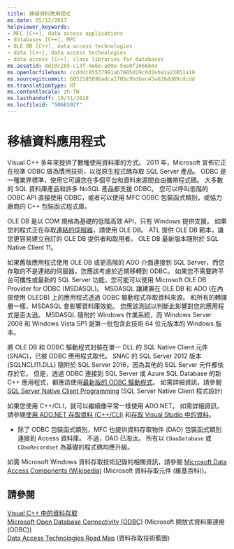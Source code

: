 ```yaml
---
title: 移植資料應用程式
ms.date: 05/12/2017
helpviewer_keywords:
- MFC [C++], data access applications
- databases [C++], MFC
- OLE DB [C++], data access technologies
- data [C++], data access technologies
- data access [C++], class libraries for databases
ms.assetid: 8d10c285-c13f-4e6e-a09e-5ee0f2666b44
ms.openlocfilehash: ccdd4c05537991ab7605d29c6d2eba1a22851a10
ms.sourcegitcommit: 6052185696adca270bc9bdbec45a626dd89cdcdd
ms.translationtype: HT
ms.contentlocale: zh-TW
ms.lasthandoff: 10/31/2018
ms.locfileid: "50663927"
---
```

# <a name="porting-data-applications"></a>移植資料應用程式
Visual C++ 多年來提供了數種使用資料庫的方式。 2011 年，Microsoft 宣佈它正在校準 ODBC 做為慣用技術，以從原生程式碼存取 SQL Server 產品。 ODBC 是一種業界標準，使用它可讓您在多個平台和資料來源間自由攜帶程式碼。 大多數的 SQL 資料庫產品和許多 NoSQL 產品都支援 ODBC。 您可以呼叫低階的 ODBC API 直接使用 ODBC，或者可以使用 MFC ODBC 包裝函式類別，或協力廠商的 C++ 包裝函式程式庫。

OLE DB 是以 COM 規格為基礎的低階高效 API，只有 Windows 提供支援。 如果您的程式正在存取[連結的伺服器](/sql/relational-databases/linked-servers/linked-servers-database-engine)，請使用 OLE DB。 ATL 提供 OLE DB 範本，讓您更容易建立自訂的 OLE DB 提供者和取用者。 OLE DB 最新版本隨附於 SQL Native Client 11。

如果舊版應用程式使用 OLE DB 或更高階的 ADO 介面連接到 SQL Server，而您存取的不是連結的伺服器，您應該考慮於近期移轉到 ODBC。 如果您不需要跨平台可攜性或最新的 SQL Server 功能，您可能可以使用 Microsoft OLE DB Provider for ODBC (MSDASQL)。  MSDASQL 讓建置在 OLE DB 和 ADO (在內部使用 OLEDB) 上的應用程式透過 ODBC 驅動程式存取資料來源。 和所有的轉譯層一樣，MSDASQL 會影響資料庫效能。 您應該測試以判斷此影響對您的應用程式是否太過。 MSDASQL 隨附於 Windows 作業系統，而 Windows Server 2008 和 Windows Vista SP1 是第一批包含此技術 64 位元版本的 Windows 版本。

將 OLE DB 和 ODBC 驅動程式封裝在單一 DLL 的 SQL Native Client 元件 (SNAC)，已被 ODBC 應用程式取代。 SNAC 的 SQL Server 2012 版本 (SQLNCLI11.DLL) 隨附於 SQL Server 2016，因為其他的 SQL Server 元件都依存於它。 但是，透過 ODBC 連接到 SQL Server 或 Azure SQL Database 的新 C++ 應用程式，都應該使用[最新版的 ODBC 驅動程式](/sql/connect/odbc/download-odbc-driver-for-sql-server)。 如需詳細資訊，請參閱 [SQL Server Native Client Programming](/sql/relational-databases/native-client/sql-server-native-client-programming) (SQL Server Native Client 程式設計)

如果您使用 C++/CLI，就可以繼續像平常一樣使用 ADO.NET。 如需詳細資訊，請參閱[使用 ADO.NET 存取資料 (C++/CLI)](../dotnet/data-access-using-adonet-cpp-cli.md) 和[存取 Visual Studio 中的資料](/visualstudio/data-tools/accessing-data-in-visual-studio)。

- 除了 ODBC 包裝函式類別，MFC 也提供資料存取物件 (DAO) 包裝函式類別連接到 Access 資料庫。  不過，DAO 已淘汰。 所有以 `CDaoDatabase` 或 `CDaoRecordset` 為基礎的程式碼均應升級。

如需 Microsoft Windows 資料存取技術記錄的相關資訊，請參閱 [Microsoft Data Access Components (Wikipedia)](https://en.wikipedia.org/wiki/Microsoft_Data_Access_Components) (Microsoft 資料存取元件 (維基百科))。

## <a name="see-also"></a>請參閱

[Visual C++ 中的資料存取](../data/data-access-in-cpp.md)<br/>
[Microsoft Open Database Connectivity (ODBC)](/sql/odbc/microsoft-open-database-connectivity-odbc) (Microsoft 開放式資料庫連接 (ODBC))<br/>
[Data Access Technologies Road Map](https://msdn.microsoft.com/library/ms810810.aspx) (資料存取技術藍圖)